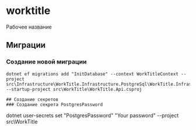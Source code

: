 # worktitle
Рабочее название

## Миграции
### Создание новой миграции
```
dotnet ef migrations add "InitDatabase" --context WorkTitleContext --project src\Infrastructure\WorkTitle.Infrastructure.PostgreSql\WorkTitle.Infrastructure.PostgreSql.csproj --startup-project src\WorkTitle\WorkTitle.Api.csproj

## Создание секретов
### Создание секрета PostgresPassword
```
dotnet user-secrets set "PostgresPassword" "Your password" --project src\WorkTitle

